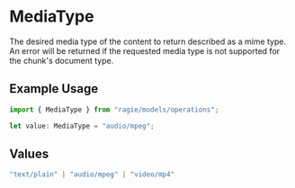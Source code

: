 # MediaType

The desired media type of the content to return described as a mime type. An error will be returned if the requested media type is not supported for the chunk's document type.

## Example Usage

```typescript
import { MediaType } from "ragie/models/operations";

let value: MediaType = "audio/mpeg";
```

## Values

```typescript
"text/plain" | "audio/mpeg" | "video/mp4"
```
